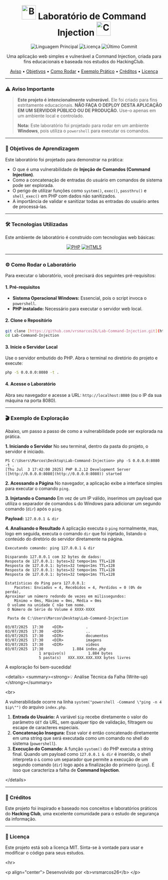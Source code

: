 <div align="center">
  <h1>
    <img src="https://raw.githubusercontent.com/Tarikul-Islam-Anik/Animated-Fluent-Emojis/master/Emojis/Objects/Bomb.png" alt="Bomba" width="45" height="45" />
    Laboratório de Command Injection
    <img src="https://raw.githubusercontent.com/Tarikul-Islam-Anik/Animated-Fluent-Emojis/master/Emojis/Objects/Computer.png" alt="Computador" width="45" height="45" />
  </h1>
</div>

<p align="center">
  <img alt="Linguagem Principal" src="https://img.shields.io/github/languages/top/vrsmarcos26/Lab-Command-Injection?style=for-the-badge&color=777BB4">
  <img alt="Licença" src="https://img.shields.io/github/license/vrsmarcos26/Lab-Command-Injection?style=for-the-badge&color=blue">
  <img alt="Último Commit" src="https://img.shields.io/github/last-commit/vrsmarcos26/Lab-Command-Injection?style=for-the-badge&color=green">
</p>

<p align="center">
  Uma aplicação web simples e vulnerável a Command Injection, criada para fins educacionais e baseada nos estudos do HackingClub.
</p>

<p align="center">
  <a href="#-aviso-importante">Aviso</a> •
  <a href="#-objetivos-de-aprendizagem">Objetivos</a> •
  <a href="#-como-rodar-o-laboratório">Como Rodar</a> •
  <a href="#-exemplo-de-exploração">Exemplo Prático</a> •
  <a href="#-créditos">Créditos</a> •
  <a href="#-licença">Licença</a>
</p>

---

### ⚠️ Aviso Importante

> **Este projeto é intencionalmente vulnerável.** Ele foi criado para fins estritamente educacionais. **NÃO FAÇA O DEPLOY DESTA APLICAÇÃO EM UM SERVIDOR PÚBLICO OU DE PRODUÇÃO.** Use-o apenas em um ambiente local e controlado.
>
> **Nota:** Este laboratório foi projetado para rodar em um ambiente **Windows**, pois utiliza o `powershell` para executar os comandos.

---

### 🎯 Objetivos de Aprendizagem

Este laboratório foi projetado para demonstrar na prática:

-   O que é uma vulnerabilidade de **Injeção de Comandos (Command Injection)**.
-   Como a concatenação de entradas do usuário em comandos de sistema pode ser explorada.
-   O perigo de utilizar funções como `system()`, `exec()`, `passthru()` e `shell_exec()` em PHP com dados não sanitizados.
-   A importância de validar e sanitizar todas as entradas do usuário antes de processá-las.

---

### 🛠️ Tecnologias Utilizadas

Este ambiente de laboratório é construído com tecnologias web básicas:

<p align="center">
  <a href="https://www.php.net/"><img src="https://img.shields.io/badge/PHP-777BB4?style=for-the-badge&logo=php&logoColor=white" alt="PHP"></a>
  <a href="#"><img src="https://img.shields.io/badge/HTML5-E34F26?style=for-the-badge&logo=html5&logoColor=white" alt="HTML5"></a>
</p>

---

### ⚙️ Como Rodar o Laboratório

Para executar o laboratório, você precisará dos seguintes pré-requisitos:

#### **1. Pré-requisitos**
-   **Sistema Operacional Windows:** Essencial, pois o script invoca o `powershell`.
-   **PHP instalado:** Necessário para executar o servidor web local.

#### **2. Clone o Repositório**
```bash
git clone [https://github.com/vrsmarcos26/Lab-Command-Injection.git](https://github.com/vrsmarcos26/Lab-Command-Injection.git)
cd Lab-Command-Injection
```

#### **3. Inicie o Servidor Local**
Use o servidor embutido do PHP. Abra o terminal no diretório do projeto e execute:
```bash
php -S 0.0.0.0:8080 -t .
````

#### **4. Acesse o Laboratório**

Abra seu navegador e acesse a URL: `http://localhost:8080` (ou o IP da sua máquina na porta 8080).

-----

### 🎬 Exemplo de Exploração

Abaixo, um passo a passo de como a vulnerabilidade pode ser explorada na prática.

**1. Iniciando o Servidor**
No seu terminal, dentro da pasta do projeto, o servidor é iniciado.

```
PS C:\Users\Marcos\Desktop\Lab-Command-Injection> php -S 0.0.0.0:8080 -t .
[Thu Jul  3 17:42:00 2025] PHP 8.2.12 Development Server ([http://0.0.0.0:8080](http://0.0.0.0:8080)) started
```

**2. Acessando a Página**
No navegador, a aplicação exibe a interface simples para executar o comando `ping`.

**3. Injetando o Comando**
Em vez de um IP válido, inserimos um payload que utiliza o separador de comandos `&` do Windows para adicionar um segundo comando (`dir`) após o `ping`.

**Payload:** `127.0.0.1 & dir`

**4. Analisando o Resultado**
A aplicação executa o `ping` normalmente, mas, logo em seguida, executa o comando `dir` que foi injetado, listando o conteúdo do diretório do servidor diretamente na página.

```
Executando comando: ping 127.0.0.1 & dir

Disparando 127.0.0.1 com 32 bytes de dados:
Resposta de 127.0.0.1: bytes=32 tempo<1ms TTL=128
Resposta de 127.0.0.1: bytes=32 tempo<1ms TTL=128
Resposta de 127.0.0.1: bytes=32 tempo<1ms TTL=128
Resposta de 127.0.0.1: bytes=32 tempo<1ms TTL=128

Estatísticas do Ping para 127.0.0.1:
    Pacotes: Enviados = 4, Recebidos = 4, Perdidos = 0 (0% de
perda),
Aproximar um número redondo de vezes em milissegundos:
    Mínimo = 0ms, Máximo = 0ms, Média = 0ms
 O volume na unidade C não tem nome.
 O Número de Série do Volume é XXXX-XXXX

 Pasta de C:\Users\Marcos\Desktop\Lab-Command-Injection

03/07/2025  17:30    <DIR>          .
03/07/2025  17:30    <DIR>          ..
03/07/2025  17:30    <DIR>          documentos
03/07/2025  17:30    <DIR>          imagens
03/07/2025  17:30    <DIR>          videos
03/07/2025  17:30             1.884 index.php
               1 arquivo(s)          1.884 bytes
               5 pasta(s)   XXX.XXX.XXX.XXX bytes livres
```

A exploração foi bem-sucedida\!

\<details\>
\<summary\>\<strong\>💡 Análise Técnica da Falha (Write-up)\</strong\>\</summary\>

\<br\>

A vulnerabilidade ocorre na linha `system("powershell -Command \"ping -n 4 $ip\"")` do arquivo `index.php`.

1.  **Entrada do Usuário:** A variável `$ip` recebe diretamente o valor do parâmetro `GET` da URL, sem qualquer tipo de validação, filtragem ou escape de caracteres especiais.
2.  **Concatenação Insegura:** Esse valor é então concatenado diretamente em uma string que será executada como um comando no shell do sistema (`powershell`).
3.  **Execução do Comando:** A função `system()` do PHP executa a string final. Quando um payload como `127.0.0.1 & dir` é inserido, o shell interpreta o `&` como um separador que permite a execução de um segundo comando (`dir`) logo após a finalização do primeiro (`ping`). É isso que caracteriza a falha de **Command Injection**.

\</details\>

-----

### 🙌 Créditos

Este projeto foi inspirado e baseado nos conceitos e laboratórios práticos do **Hacking Club**, uma excelente comunidade para o estudo de segurança da informação.

-----

### 📝 Licença

Este projeto está sob a licença MIT. Sinta-se à vontade para usar e modificar o código para seus estudos.

\<hr\>

\<p align="center"\>
Desenvolvido por \<b\>vrsmarcos26\</b\>
\</p\>
